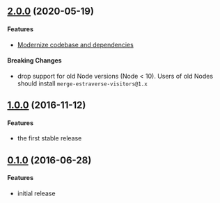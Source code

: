 ## [2.0.0](https://github.com/twada/merge-estraverse-visitors/releases/tag/v2.0.0) (2020-05-19)


#### Features

* [Modernize codebase and dependencies](https://github.com/twada/merge-estraverse-visitors/pull/2)


#### Breaking Changes

* drop support for old Node versions (Node < 10). Users of old Nodes should install `merge-estraverse-visitors@1.x`


## [1.0.0](https://github.com/twada/merge-estraverse-visitors/releases/tag/v1.0.0) (2016-11-12)


#### Features

* the first stable release


## [0.1.0](https://github.com/twada/merge-estraverse-visitors/releases/tag/v0.1.0) (2016-06-28)


#### Features

* initial release
